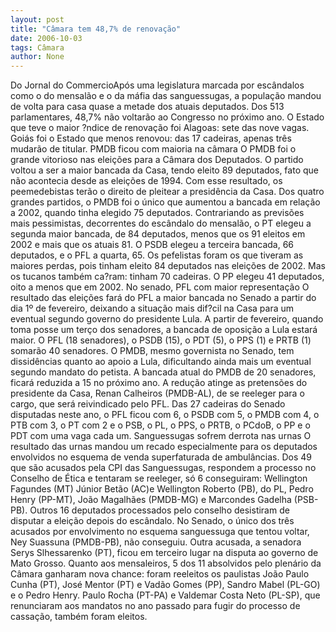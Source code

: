 ```yaml
---
layout: post
title: "Câmara tem 48,7% de renovação"
date: 2006-10-03
tags: Câmara
author: None
---
```

Do Jornal do CommercioApós uma legislatura marcada por escândalos como o do mensalão e o da máfia das sanguessugas, a população mandou de volta para casa quase a metade dos atuais deputados. 
Dos 513 parlamentares, 48,7% não voltarão ao Congresso no próximo ano. O Estado que teve o maior ?ndice de renovação foi Alagoas: sete das nove vagas. Goiás foi o Estado que menos renovou: das 17 cadeiras, apenas três mudarão de titular. 
PMDB ficou com maioria na câmara 
O PMDB foi o grande vitorioso nas eleições para a Câmara dos Deputados. O partido voltou a ser a maior bancada da Casa, tendo eleito 89 deputados, fato que não acontecia desde
 as eleições de 1994. 
Com esse resultado, os peemedebistas terão o direito de pleitear a presidência da Casa. Dos quatro grandes partidos, o PMDB foi o único que aumentou a bancada em relação a 2002, quando tinha elegido 75 deputados. 
Contrariando as previsões mais pessimistas, decorrentes do escândalo do mensalão, o PT elegeu a segunda maior bancada, de 84 deputados, menos que os 91 eleitos em 2002 e mais que os atuais 81. 
O PSDB elegeu a terceira bancada, 66 deputados, e o PFL a quarta, 65. Os pefelistas foram os que tiveram as maiores perdas, pois tinham eleito 84 deputados nas eleições de 2002. 
Mas os tucanos também ca?ram: tinham 70 cadeiras. O PP elegeu 41 deputados, oito a menos que em 2002. 
No senado, PFL com maior representação
O resultado das eleições fará do PFL a maior bancada no Senado a partir do dia 1º de fevereiro, deixando a situação mais dif?cil na Casa para um eventual segundo governo do presidente Lula. A partir de fevereiro, quando toma posse um terço dos senadores, a bancada de oposição a Lula estará maior. 
O PFL (18 senadores), o PSDB (15), o PDT (5), o PPS (1) e PRTB (1) somarão 40 senadores. O PMDB, mesmo governista no Senado, tem dissidências quanto ao apoio a Lula, dificultando ainda mais um eventual segundo mandato do petista. 
A bancada atual do PMDB de 20 senadores, ficará reduzida a 15 no próximo ano. A redução atinge as pretensões do presidente da Casa, Renan Calheiros (PMDB-AL), de se reeleger para o cargo, que será reivindicado pelo PFL. 
Das 27 cadeiras do Senado disputadas neste ano, o PFL ficou com 6, o PSDB com 5, o PMDB com 4, o PTB com 3, o PT com 2 e o PSB, o PL, o PPS, o PRTB, o PCdoB, o PP e o PDT com uma vaga cada um.
Sanguessugas sofrem derrota nas urnas 
O resultado das urnas mandou um recado especialmente para os deputados envolvidos no esquema de venda superfaturada de ambulâncias. 
Dos 49 que são acusados pela CPI das Sanguessugas, respondem a processo no Conselho de Ética e tentaram se reeleger, só 6 conseguiram: Wellington Fagundes (MT) Júnior Betão (AC)e Wellington Roberto (PB), do PL, Pedro Henry (PP-MT), João Magalhães (PMDB-MG) e Marcondes Gadelha (PSB-PB). 
Outros 16 deputados processados pelo conselho desistiram de disputar a eleição depois do escândalo. 
No Senado, o único dos três acusados por envolvimento no esquema sanguessuga que tentou voltar, Ney Suassuna (PMDB-PB), não conseguiu. 
Outra acusada, a senadora Serys Slhessarenko (PT), ficou em terceiro lugar na disputa ao governo de Mato Grosso. 
Quanto aos mensaleiros, 5 dos 11 absolvidos pelo plenário da Câmara ganharam nova chance: foram reeleitos os paulistas João Paulo Cunha (PT), José Mentor (PT) e Vadão Gomes (PP), Sandro Mabel (PL-GO) e o Pedro Henry. 
Paulo Rocha (PT-PA) e Valdemar Costa Neto (PL-SP), que renunciaram aos mandatos no ano passado para fugir do processo de cassação, também foram eleitos.  